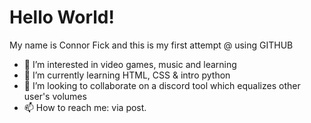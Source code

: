 # Hello World!

My name is Connor Fick and this is my first attempt @ using GITHUB

<ul>
    <li>👀 I’m interested in video games, music and learning</li>
    <li>🌱 I’m currently learning HTML, CSS & intro python</li>
    <li>💞️ I’m looking to collaborate on a discord tool which equalizes other user's volumes</li>
    <li>📫 How to reach me: via post.</li>   
</ul>

<!---
cafick/cafick is a ✨ special ✨ repository because its `README.md` (this file) appears on your GitHub profile.
You can click the Preview link to take a look at your changes.
--->
